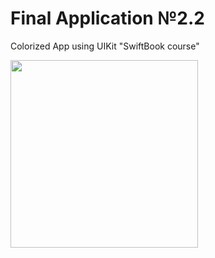 # Final Application №2.2
Colorized App using UIKit "SwiftBook course"

<img src="https://user-images.githubusercontent.com/93527566/183694276-3b872a70-e036-4da1-bc30-614b1518dcde.gif" style="width:300px;"/>
